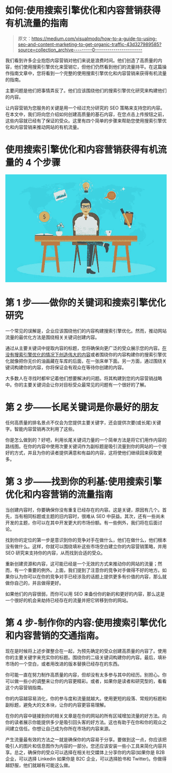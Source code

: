 # 如何:使用搜索引擎优化和内容营销获得有机流量的指南

> 原文：<https://medium.com/visualmodo/how-to-a-guide-to-using-seo-and-content-marketing-to-get-organic-traffic-43d327989585?source=collection_archive---------0----------------------->

我们看到许多企业抱怨内容营销对他们来说是浪费时间。他们创造了高质量的内容，他们使用搜索引擎优化来营销它，但他们仍然看到他们的流量持平。在这篇操作指南文章中，您将看到一个完整的使用搜索引擎优化和内容营销来获得有机流量的指南。

主要问题是他们把事情弄反了。他们应该围绕他们的搜索引擎优化研究来构建他们的内容。

让内容营销为您服务的关键是用一个经过充分研究的 SEO 策略来支持您的内容。在本文中，我们将向您介绍如何创建高质量的基石内容，在您点击上传按钮之前，这些内容就已经有了保证的受众。这里有四个简单的步骤来帮助您使用搜索引擎优化和内容营销来推动网站的有机流量。

# 使用搜索引擎优化和内容营销获得有机流量的 4 个步骤

![](img/198c151451378c23e751796ac0e05cd7.png)

# 第 1 步——做你的关键词和搜索引擎优化研究

一个常见的误解是，企业应该围绕他们的内容构建搜索引擎优化。然而，推动网站流量的最优化方法是围绕相关关键词创建内容。

通过从主要关键词中提取内容的标题，您将确保向更广泛的受众展示您的内容。[在没有搜索引擎优化的情况下创造伟大的内容](https://visualmodo.com/how-to-create-website-generate-organic-traffic/)或者围绕你的内容构建你的搜索引擎优化就像把你无价的油画藏在车库的后面，在一张床单下面。另一方面，通过围绕关键词构建你的内容，你将保证会有观众在等待你创建的内容。

大多数人在寻找时都牢记着他们想要解决的问题。将其构建到您的内容营销战略中。你的主要关键词会让你对目标受众最常见的问题有一个很好的了解。

# 第 2 步——长尾关键词是你最好的朋友

任何高质量的排名景点不仅会为您提供主要关键字，还会提供次要(或长尾)关键字。智能内容营销再次利用了这些。

你是怎么做到的？好吧，利用长尾关键词力量的一个简单方法是将它们用作内容的路线图。在你的内容中使用次要关键词作为副标题是吸引流量到你的网站的一个很好的方式，并且为你的读者提供满意和有益的内容，这将使他们继续回来获取更多。

# 第 3 步——找到你的利基:使用搜索引擎优化和内容营销的流量指南

当创建内容时，你要确保你没有重复已经存在的内容。这是关键，原因有几个。首先，当有相同标题或主题的旧内容时，很难从 SEO 中获益。其次，还有一些尚未开发的主题，你可以在其中开发更大的市场份额。有一些例外，我们将在后面讨论。

找到你的定位的第一步是意识到你的竞争对手在做什么，他们在做什么，他们根本没有做什么。这样，你就可以围绕填补这些市场空白建立你的内容营销策略，并用 SEO 研究来支持你的内容，从而找到合适的受众。

重新创建资源和内容，这可能已经是一个无效的方式来推动你的网站的流量；然而，有一个重要的例外。上面，我们提到了注意你的竞争对手做得不好的地方。如果你认为你可以在你的竞争对手已经涉及的话题上提供更多有价值的内容，那么就做你自己的，并且做得更好。

如果他们的内容很弱，而你可以用 SEO 来备份你的新的和更好的内容，那么这是一个很好的机会来劫持已经存在的流量并把它转移到你的网站。

# 第 4 步-制作你的内容:使用搜索引擎优化和内容营销的交通指南。

现在是时候将上述步骤整合在一起，为预先确定的受众创建高质量的内容了。使用你的主要关键字来充实你的标题。围绕你的二级关键词构建你的内容。最后，填补市场的一个空白，或者用改进的版本替换已经存在的东西。

你可能一直在努力制作高质量的内容，但却没有太多参与其中的经历。别担心。你可以做一些小的调整来让你的内容更精彩。或者，如果你是读者和研究型的，看看这个内容营销指南。

你的内容越容易消化，你的参与度和流量就越大。使用更短的段落、常规的标题和副标题，避免大的文本块，让你的内容更容易理解。

在你的内容中链接到你的相关文章是在你的网站的所有区域增加流量的好方法。向你的读者展示你能提供多少是吸引回头客的好方法。这也有助于在你和你的观众之间建立信任。你想让自己成为你所在市场的内容来源。

产生流量最有效的方法之一就是确保你的内容易于分享。要做到这一点，你应该把吸引人的图片和信息图作为内容的一部分。您还应该安装一些小工具来简化内容共享。总之，确保你的受众可以选择在相关社交媒体上分享你的内容(如果你是 B2B 企业，可以选择 Linkedin 如果你是 B2C 企业，可以选择脸书和 Twitter)。你做得越舒服，他们就越有可能这么做。